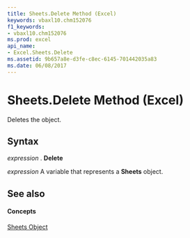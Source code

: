 ```yaml
---
title: Sheets.Delete Method (Excel)
keywords: vbaxl10.chm152076
f1_keywords:
- vbaxl10.chm152076
ms.prod: excel
api_name:
- Excel.Sheets.Delete
ms.assetid: 9b657a8e-d3fe-c8ec-6145-701442035a83
ms.date: 06/08/2017
---
```



# Sheets.Delete Method (Excel)

Deletes the object.


## Syntax

 _expression_ . **Delete**

 _expression_ A variable that represents a **Sheets** object.


## See also


#### Concepts


[Sheets Object](Excel.Sheets.md)

